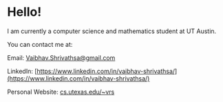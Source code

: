 

<!--
**Vaibhav-Shrivathsa/Vaibhav-Shrivathsa** is a ✨ _special_ ✨ repository because its `README.md` (this file) appears on your GitHub profile.

Here are some ideas to get you started:

- 🔭 I’m currently working on ...
- 🌱 I’m currently learning ...
- 👯 I’m looking to collaborate on ...
- 🤔 I’m looking for help with ...
- 💬 Ask me about ...
- 📫 How to reach me: ...
- 😄 Pronouns: ...
- ⚡ Fun fact: ...
-->
# Hello!
I am currently a computer science and mathematics student at UT Austin. 

You can contact me at:

Email: Vaibhav.Shrivathsa@gmail.com

LinkedIn: [https://www.linkedin.com/in/vaibhav-shrivathsa/](https://www.linkedin.com/in/vaibhav-shrivathsa/)

Personal Website: [cs.utexas.edu/~vrs](cs.utexas.edu/~vrs)
